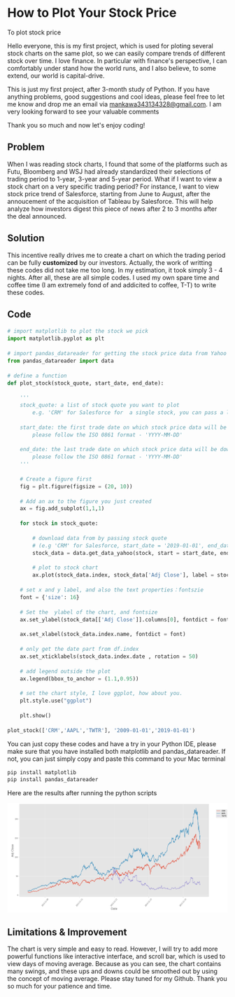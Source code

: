 How to Plot Your Stock Price
=========================

To plot stock price

  Hello everyone, this is my first project, which is used for ploting several stock charts on the same plot, so we can easily compare trends of different stock over time. I love finance. In particular with finance's perspective, I can comfortably under stand how the world runs, and I also believe, to some extend, our world is capital-drive.

  This is just my first project, after 3-month study of Python. If you have anything problems, good suggestions and cool ideas, please feel free to let me know and drop me an email via mankawa343134328@gmail.com. I am very looking forward to see your valuable comments

Thank you so much and now let's enjoy coding!

## Problem
  When I was reading stock charts, I found that some of the platforms such as Futu, Bloomberg and WSJ had already standardized their selections of trading period to 1-year, 3-year and 5-year period. What if I want to view a stock chart on a very specific trading period? For instance, I want to view stock price trend of Salesforce, starting from June to August, after the annoucement of the acquisition of Tableau by Salesforce. This will help analyze how investors digest this piece of news after 2 to 3 months after the deal announced.
  
## Solution 
  This incentive really drives me to create a chart on which the trading period can be fully **customized** by our investors.
  Actually, the work of writting these codes did not take me too long. In my estimation, it took simply 3 - 4 nights. After all, these are all simple codes. I used my own spare time and coffee time (I am extremely fond of and addicited to coffee, T-T) to write these codes.

## Code
```python
# import matplotlib to plot the stock we pick
import matplotlib.pyplot as plt

# import pandas_datareader for getting the stock price data from Yahoo
from pandas_datareader import data

# define a function 
def plot_stock(stock_quote, start_date, end_date):
    
    '''
    stock_quote: a list of stock quote you want to plot
        e.g. 'CRM' for Salesforce for  a single stock, you can pass a list which contains multiple stock like     ['AAPL','CRM','TSLA']
    
    start_date: the first trade date on which stock price data will be downloaded 
        please follow the ISO 0861 format - 'YYYY-MM-DD'
    
    end_date: the last trade date on which stock price data will be downloaded
        please follow the ISO 0861 format - 'YYYY-MM-DD'
    '''
    
    # Create a figure first
    fig = plt.figure(figsize = (20, 10))
    
    # Add an ax to the figure you just created
    ax = fig.add_subplot(1,1,1)
    
    for stock in stock_quote:
        
        # download data from by passing stock quote
        # (e.g 'CRM' for Salesforce, start_date = '2019-01-01', end_data = '2019-10-01')
        stock_data = data.get_data_yahoo(stock, start = start_date, end = end_date)
        
        # plot to stock chart
        ax.plot(stock_data.index, stock_data['Adj Close'], label = stock)
    
    # set x and y label, and also the text properties：fontszie
    font = {'size': 16}
    
    # Set the  ylabel of the chart, and fontsize
    ax.set_ylabel(stock_data[['Adj Close']].columns[0], fontdict = font)
    
    ax.set_xlabel(stock_data.index.name, fontdict = font)
    
    # only get the date part from df.index
    ax.set_xticklabels(stock_data.index.date , rotation = 50)
    
    # add legend outside the plot
    ax.legend(bbox_to_anchor = (1.1,0.95))
    
    # set the chart style, I love ggplot, how about you.
    plt.style.use("ggplot")
    
    plt.show()
   
plot_stock(['CRM','AAPL','TWTR'], '2009-01-01','2019-01-01')

```
  You can just copy these codes and have a try in your Python IDE, please make sure that you have installed
both matplotlib and pandas_datareader. If not, you can just simply copy and paste this command to your Mac terminal

```bat
pip install matplotlib
pip install pandas_datareader 
```

  Here are the results after running the python scripts

![Result](https://raw.githubusercontent.com/kwlwman2/Plot_Stock_Price/master/Result.png)

## Limitations & Improvement
  The chart is very simple and easy to read. However, I will try to add more powerful functions like interactive interface, and scroll bar, which is used to view days of moving average. Because as you can see, the chart contains many swings, and these ups and downs could be smoothed out by using the concept of moving average. Please stay tuned for my Github. Thank you so much for your patience and time.
